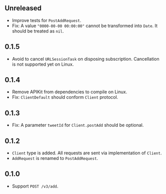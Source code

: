 ## Unreleased

- Improve tests for `PostAddRequest`.
- Fix: A value `"0000-00-00 00:00:00"` cannot be transformed into `Date`. It should be treated as `nil`.


## 0.1.5

- Avoid to cancel `URLSessionTask` on disposing subscription. Cancellation is not supported yet on Linux.


## 0.1.4

- Remove APIKit from dependencies to compile on Linux.
- Fix: `ClientDefault` should conform `Client` protocol.


## 0.1.3

- Fix: A parameter `tweetId` for `Client.postAdd` should be optional.


## 0.1.2

- `Client` type is added. All requests are sent via implementation of `Client`.
- `AddRequest` is renamed to `PostAddRequest`.


## 0.1.0

- Support `POST /v3/add`.
